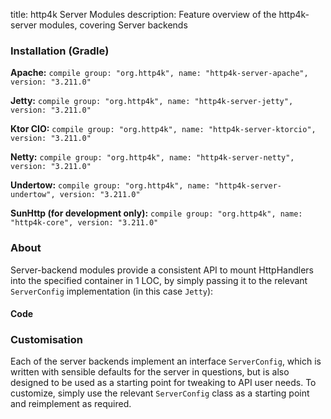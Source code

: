 title: http4k Server Modules
description: Feature overview of the http4k-server modules, covering Server backends

### Installation (Gradle)
**Apache:** ```compile group: "org.http4k", name: "http4k-server-apache", version: "3.211.0"```

**Jetty:** ```compile group: "org.http4k", name: "http4k-server-jetty", version: "3.211.0"```

**Ktor CIO:** ```compile group: "org.http4k", name: "http4k-server-ktorcio", version: "3.211.0"```

**Netty:** ```compile group: "org.http4k", name: "http4k-server-netty", version: "3.211.0"```

**Undertow:** ```compile group: "org.http4k", name: "http4k-server-undertow", version: "3.211.0"```

**SunHttp (for development only):** ```compile group: "org.http4k", name: "http4k-core", version: "3.211.0"```

### About
Server-backend modules provide a consistent API to mount HttpHandlers into the specified container in 1 LOC, by 
simply passing it to the relevant `ServerConfig` implementation (in this case `Jetty`):

#### Code [<img class="octocat"/>](https://github.com/http4k/http4k/blob/master/src/docs/guide/modules/servers/example_http.kt)
<script src="https://gist-it.appspot.com/https://github.com/http4k/http4k/blob/master/src/docs/guide/modules/servers/example_http.kt"></script>

### Customisation
Each of the server backends implement an interface `ServerConfig`, which is written with sensible defaults for the server in questions, 
but is also designed to be used as a starting point for tweaking to API user needs. To customize, simply use the relevant `ServerConfig` 
class as a starting point and reimplement as required.

